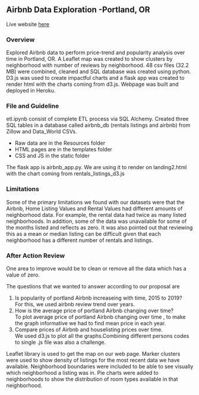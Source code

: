 ## Airbnb Data Exploration -Portland, OR
Live website [here](https://bootcampe-project2.herokuapp.com/)

### Overview
Explored Airbnb data to perform price-trend and popularity analysis over time in Portland, OR. A Leaflet map was created to show clusters by neighborhood with number of reviews by neighborhood. 48 csv files (32.2 MB) were combined, cleaned and SQL database was created using python. D3.js was used to create impactful charts and a flask app was created to render html with the charts coming from d3.js. Webpage was built and deployed in Heroku. 

### File and Guideline
etl.ipynb consist of complete ETL process via SQL Alchemy. Created three SQL tables in a database called airbnb_db (rentals listings and airbnb) from Zillow and Data_World CSVs. 

- Raw data are in the Resources folder
- HTML pages are in the templates folder
- CSS and JS in the static folder

The flask app is airbnb_app.py. We are using it to render on landing2.html with the chart coming from rentals_listings_d3.js

### Limitations
Some of the primary limitations we found with our datasets were that the Airbnb, Home Listing Values and Rental Values had different amounts of neighborhood data. For example, the rental data had twice as many listed neighborhoods. In addition, some of the data was unavailable for some of the months listed and reflects as zero. It was also pointed out that reviewing this as a mean or median listing can be difficult given that each neighborhood has a different number of rentals and listings.

### After Action Review
One area to improve would be to clean or remove all the data which has a value of zero. 

The questions that we wanted to answer according to our proposal are
1. Is popularity of portland Airbnb increaseing with time, 2015 to 2019?<br> 
For this, we used airbnb review trend over years. 
2. How is the average price of portland Airbnb changing over time?<br>
To plot average price of portland Airbnb changing over time , to make the graph informative we had to find mean price in each year.
3. Compare prices of Airbnb and houselisting prices over time.<br>
We used d3.js to plot all the graphs.Combining different persons codes to single .js file was also a challenge. 

Leaflet library is used to get the map on our web page.  Marker clusters were used to show density of listings for the most recent data we have available.  Neighborhood boundaries were included to be able to see visually which neighborhood a listing was in.  Pie charts were added to neighborhoods to show the distribution of room types available in that neighborhood.
